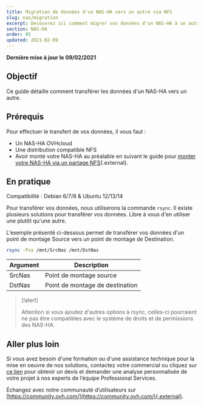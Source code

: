 ```yaml
---
title: Migration de données d'un NAS-HA vers un autre via NFS
slug: nas/migration
excerpt: Decouvrez ici comment migrer vos données d'un NAS-HA à un autre via un partage NFS.
section: NAS-HA
order: 05
updated: 2021-02-09
---
```


**Dernière mise à jour le 09/02/2021**

## Objectif

Ce guide détaille comment transférer les données d'un NAS-HA vers un autre. 

## Prérequis

Pour effectuer le transfert de vos données, il vous faut :

- Un NAS-HA OVHcloud
- Une distribution compatible NFS
- Avoir monté votre NAS-HA au préalable en suivant le guide pour [monter votre NAS-HA via un partage NFS](https://docs.ovh.com/ca/fr/storage/file-storage/nas/nfs/){.external}.

## En pratique

Compatibilité : Debian 6/7/8 & Ubuntu 12/13/14

Pour transférer vos données, nous utiliserons la commande `rsync`. Il existe plusieurs solutions pour transférer vos données. Libre à vous d'en utiliser une plutôt qu'une autre.

L'exemple présenté ci-dessous permet de transférer vos données d'un point de montage Source vers un point de montage de Destination.

```sh
rsync -Pva /mnt/SrcNas /mnt/DstNas
```

|Argument|Description|
|---|---|
|SrcNas|Point de montage source|
|DstNas|Point de montage de destination|

> [!alert]
>
> Attention si vous ajoutez d'autres options à rsync, celles-ci pourraient ne pas être compatibles avec le système de droits et de permissions des NAS-HA.
>

## Aller plus loin

Si vous avez besoin d'une formation ou d'une assistance technique pour la mise en oeuvre de nos solutions, contactez votre commercial ou cliquez sur [ce lien](https://www.ovhcloud.com/fr-ca/professional-services/) pour obtenir un devis et demander une analyse personnalisée de votre projet à nos experts de l’équipe Professional Services.

Échangez avec notre communauté d’utilisateurs sur [https://community.ovh.com/](https://community.ovh.com/){.external}.